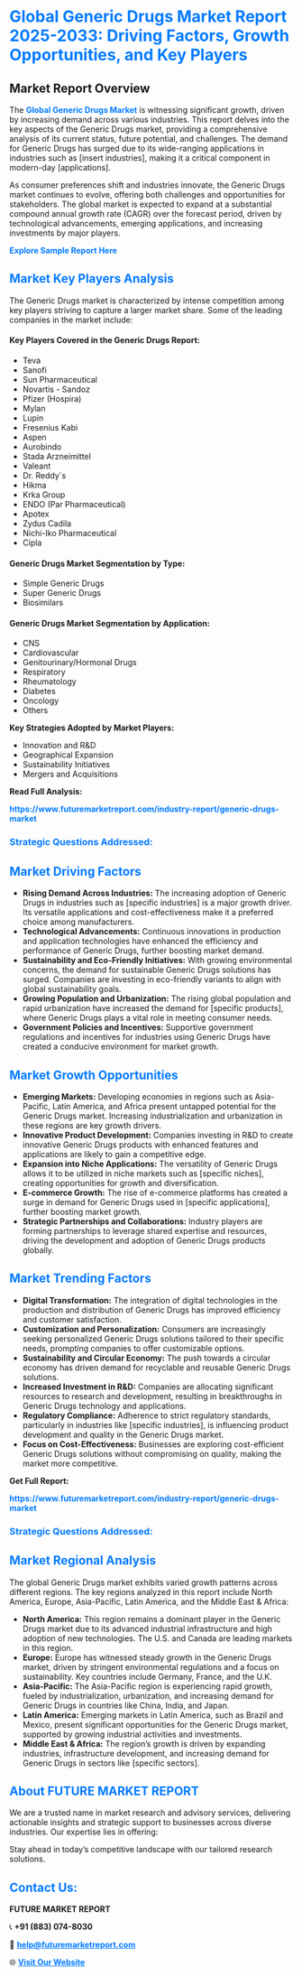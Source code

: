 <h1 style="color: #007BFF;">Global Generic Drugs Market Report 2025-2033: Driving Factors, Growth Opportunities, and Key Players</h1>

<section id="overview">
<h2>Market Report Overview</h2>
<p>The <a href="https://www.futuremarketreport.com/industry-report/generic-drugs-market" style="color: #007BFF; text-decoration: none;"><strong>Global Generic Drugs Market</strong></a> is witnessing significant growth, driven by increasing demand across various industries. This report delves into the key aspects of the Generic Drugs market, providing a comprehensive analysis of its current status, future potential, and challenges. The demand for Generic Drugs has surged due to its wide-ranging applications in industries such as [insert industries], making it a critical component in modern-day [applications].</p>
<p>As consumer preferences shift and industries innovate, the Generic Drugs market continues to evolve, offering both challenges and opportunities for stakeholders. The global market is expected to expand at a substantial compound annual growth rate (CAGR) over the forecast period, driven by technological advancements, emerging applications, and increasing investments by major players.</p>
</section>

<section id="overview">
<p><a href="https://www.futuremarketreport.com/request-sample/reportId=80307" style="color: #007BFF; text-decoration: none;"><strong>Explore Sample Report Here</strong></a></p>
</section>

<section id="key-players">
<h2 style="color: #007BFF;">Market Key Players Analysis</h2>
<p>The Generic Drugs market is characterized by intense competition among key players striving to capture a larger market share. Some of the leading companies in the market include:</p>
<h4>Key Players Covered in the Generic Drugs Report:</h4>
<ul><li>Teva</li><li>Sanofi</li><li>Sun Pharmaceutical</li><li>Novartis - Sandoz</li><li>Pfizer (Hospira)</li><li>Mylan</li><li>Lupin</li><li>Fresenius Kabi</li><li>Aspen</li><li>Aurobindo</li><li>Stada Arzneimittel</li><li>Valeant</li><li>Dr. Reddy`s</li><li>Hikma</li><li>Krka Group</li><li>ENDO (Par Pharmaceutical)</li><li>Apotex</li><li>Zydus Cadila</li><li>Nichi-Iko Pharmaceutical</li><li>Cipla</li></ul>
<h4>Generic Drugs Market Segmentation by Type:</h4>
<ul><li>Simple Generic Drugs</li><li>Super Generic Drugs</li><li>Biosimilars</li></ul>

<h4>Generic Drugs Market Segmentation by Application:</h4>
<ul><li>CNS</li><li>Cardiovascular</li><li>Genitourinary/Hormonal Drugs</li><li>Respiratory</li><li>Rheumatology</li><li>Diabetes</li><li>Oncology</li><li>Others</li></ul>
<p><strong>Key Strategies Adopted by Market Players:</strong></p>
<ul>
<li>Innovation and R&D</li>
<li>Geographical Expansion</li>
<li>Sustainability Initiatives</li>
<li>Mergers and Acquisitions</li>
</ul>
</section>

<section>
<p><strong>Read Full Analysis: </strong></p><a href="https://www.futuremarketreport.com/industry-report/generic-drugs-market" style="color: #007BFF; text-decoration: none;"><strong>https://www.futuremarketreport.com/industry-report/generic-drugs-market</strong></a>
<h3 style="color: #007BFF;">Strategic Questions Addressed:</h3>
</section>

<section id="driving-factors">
<h2 style="color: #007BFF;">Market Driving Factors</h2>
<ul>
<li><strong>Rising Demand Across Industries:</strong> The increasing adoption of Generic Drugs in industries such as [specific industries] is a major growth driver. Its versatile applications and cost-effectiveness make it a preferred choice among manufacturers.</li>
<li><strong>Technological Advancements:</strong> Continuous innovations in production and application technologies have enhanced the efficiency and performance of Generic Drugs, further boosting market demand.</li>
<li><strong>Sustainability and Eco-Friendly Initiatives:</strong> With growing environmental concerns, the demand for sustainable Generic Drugs solutions has surged. Companies are investing in eco-friendly variants to align with global sustainability goals.</li>
<li><strong>Growing Population and Urbanization:</strong> The rising global population and rapid urbanization have increased the demand for [specific products], where Generic Drugs plays a vital role in meeting consumer needs.</li>
<li><strong>Government Policies and Incentives:</strong> Supportive government regulations and incentives for industries using Generic Drugs have created a conducive environment for market growth.</li>
</ul>
</section>

<section id="growth-opportunities">
<h2 style="color: #007BFF;">Market Growth Opportunities</h2>
<ul>
<li><strong>Emerging Markets:</strong> Developing economies in regions such as Asia-Pacific, Latin America, and Africa present untapped potential for the Generic Drugs market. Increasing industrialization and urbanization in these regions are key growth drivers.</li>
<li><strong>Innovative Product Development:</strong> Companies investing in R&D to create innovative Generic Drugs products with enhanced features and applications are likely to gain a competitive edge.</li>
<li><strong>Expansion into Niche Applications:</strong> The versatility of Generic Drugs allows it to be utilized in niche markets such as [specific niches], creating opportunities for growth and diversification.</li>
<li><strong>E-commerce Growth:</strong> The rise of e-commerce platforms has created a surge in demand for Generic Drugs used in [specific applications], further boosting market growth.</li>
<li><strong>Strategic Partnerships and Collaborations:</strong> Industry players are forming partnerships to leverage shared expertise and resources, driving the development and adoption of Generic Drugs products globally.</li>
</ul>
</section>

<section id="trending-factors">
<h2 style="color: #007BFF;">Market Trending Factors</h2>
<ul>
<li><strong>Digital Transformation:</strong> The integration of digital technologies in the production and distribution of Generic Drugs has improved efficiency and customer satisfaction.</li>
<li><strong>Customization and Personalization:</strong> Consumers are increasingly seeking personalized Generic Drugs solutions tailored to their specific needs, prompting companies to offer customizable options.</li>
<li><strong>Sustainability and Circular Economy:</strong> The push towards a circular economy has driven demand for recyclable and reusable Generic Drugs solutions.</li>
<li><strong>Increased Investment in R&D:</strong> Companies are allocating significant resources to research and development, resulting in breakthroughs in Generic Drugs technology and applications.</li>
<li><strong>Regulatory Compliance:</strong> Adherence to strict regulatory standards, particularly in industries like [specific industries], is influencing product development and quality in the Generic Drugs market.</li>
<li><strong>Focus on Cost-Effectiveness:</strong> Businesses are exploring cost-efficient Generic Drugs solutions without compromising on quality, making the market more competitive.</li>
</ul>
</section>

<section>
<p><strong>Get Full Report: </strong></p><a href="https://www.futuremarketreport.com/industry-report/generic-drugs-market" style="color: #007BFF; text-decoration: none;"><strong>https://www.futuremarketreport.com/industry-report/generic-drugs-market</strong></a>
<h3 style="color: #007BFF;">Strategic Questions Addressed:</h3>
</section>


<section id="regional-analysis">
<h2 style="color: #007BFF;">Market Regional Analysis</h2>
<p>The global Generic Drugs market exhibits varied growth patterns across different regions. The key regions analyzed in this report include North America, Europe, Asia-Pacific, Latin America, and the Middle East & Africa:</p>
<ul>
<li><strong>North America:</strong> This region remains a dominant player in the Generic Drugs market due to its advanced industrial infrastructure and high adoption of new technologies. The U.S. and Canada are leading markets in this region.</li>
<li><strong>Europe:</strong> Europe has witnessed steady growth in the Generic Drugs market, driven by stringent environmental regulations and a focus on sustainability. Key countries include Germany, France, and the U.K.</li>
<li><strong>Asia-Pacific:</strong> The Asia-Pacific region is experiencing rapid growth, fueled by industrialization, urbanization, and increasing demand for Generic Drugs in countries like China, India, and Japan.</li>
<li><strong>Latin America:</strong> Emerging markets in Latin America, such as Brazil and Mexico, present significant opportunities for the Generic Drugs market, supported by growing industrial activities and investments.</li>
<li><strong>Middle East & Africa:</strong> The region’s growth is driven by expanding industries, infrastructure development, and increasing demand for Generic Drugs in sectors like [specific sectors].</li>
</ul>
</section>

<footer>
<h2 style="color: #007BFF;">About FUTURE MARKET REPORT</h2>
<p>We are a trusted name in market research and advisory services, delivering actionable insights and strategic support to businesses across diverse industries. Our expertise lies in offering:</p>

<p>Stay ahead in today’s competitive landscape with our tailored research solutions.</p>

<h2 style="color: #007BFF;">Contact Us:</h2>
<p><strong>FUTURE MARKET REPORT</strong></p>
<p>📞 <strong>+91 (883) 074-8030</strong></p>
<p>📧 <strong><a href="mailto:help@futuremarketreport.com" style="color: #007BFF;">help@futuremarketreport.com</a></strong></p>
<p>🌐 <strong><a href="https://www.futuremarketreport.com/" style="color: #007BFF;">Visit Our Website</a></strong></p>
</footer>